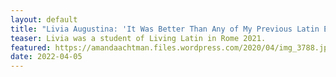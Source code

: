 ```yaml
---
layout: default
title: "Livia Augustina: 'It Was Better Than Any of My Previous Latin Experiences!'"
teaser: Livia was a student of Living Latin in Rome 2021. 
featured: https://amandaachtman.files.wordpress.com/2020/04/img_3788.jpg?w=1568
date: 2022-04-05
---
```

